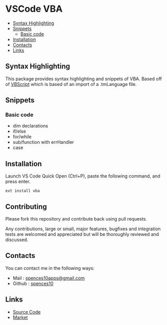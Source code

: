 # VSCode VBA

<!-- TOC depthFrom:2 -->

- [Syntax Highlighting](syntax-highlighting)
- [Snippets](#snippets)
	- [Basic code](#basic-code)
- [Installation](#installation)
- [Contacts](#contacts)
- [Links](#links)

<!-- /TOC -->

## Syntax Highlighting
This package provides syntax highlighting and snippets of VBA. Based off of [VBScript](https://marketplace.visualstudio.com/items?itemName=luggage66.VBScript) which is based of an import of a .tmLanguage file.

## Snippets

### Basic code
* dim declarations
* if/else
* for/while
* sub/function with errHandler
* case

## Installation
Launch VS Code Quick Open (Ctrl+P), paste the following command, and press enter.
```
ext install vba
```

## Contributing
Please fork this repository and contribute back using pull requests.

Any contributions, large or small, major features, bugfixes and integration tests are welcomed and appreciated but will be thoroughly reviewed and discussed.

## Contacts
You can contact me in the following ways: 
- Mail : [spences10apps@gmail.com](mailto:spences10apps@gmail.com)
- Github : [spences10](https://github.com/spences10)

## Links
- [Source Code](https://github.com/spences10/vscode-vba)
- [Market](https://marketplace.visualstudio.com/items/spences10.vscode-vba)